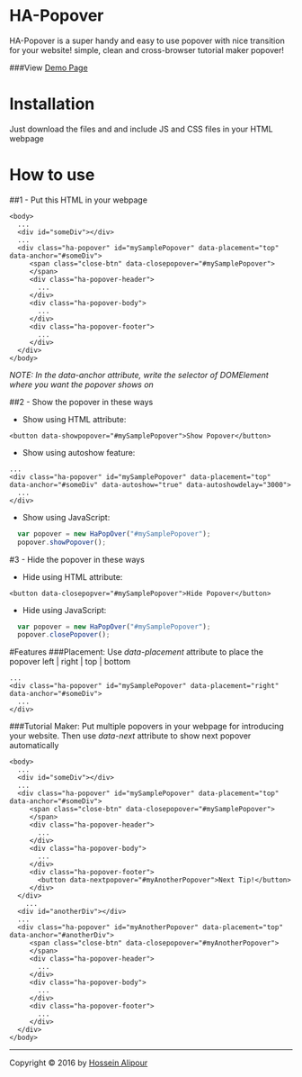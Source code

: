 # HA-Popover
HA-Popover is a super handy and easy to use popover with nice transition for your website! simple, clean and cross-browser tutorial maker popover!

###View [Demo Page](http://demos.hosseinalipour.ir/ha-popover)

# Installation
Just download the files and and include JS and CSS files in your HTML webpage


# How to use

##1 - Put this HTML in your webpage

```
<body>
  ...
  <div id="someDiv"></div>
  ...
  <div class="ha-popover" id="mySamplePopover" data-placement="top" data-anchor="#someDiv">
     <span class="close-btn" data-closepopover="#mySamplePopover">
     </span>
     <div class="ha-popover-header">
       ...
     </div>
     <div class="ha-popover-body">
       ...
     </div>
     <div class="ha-popover-footer">
       ...
     </div>
  </div>
</body>
```
*NOTE: In the data-anchor attribute, write the selector of DOMElement where you want the popover shows on*

##2 - Show the popover in these ways

  - Show using HTML attribute:
  ```
  <button data-showpopover="#mySamplePopover">Show Popover</button>
  ```
  
  
  - Show using autoshow feature:
  ```
  ...
  <div class="ha-popover" id="mySamplePopover" data-placement="top" data-anchor="#someDiv" data-autoshow="true" data-autoshowdelay="3000">
    ...
  </div>
  ```
  
  - Show using JavaScript:
  ```javascript
    var popover = new HaPopOver("#mySamplePopover");
    popover.showPopover();
  ```

#3 - Hide the popover in these ways

  - Hide using HTML attribute:
  ```
  <button data-closepopver="#mySamplePopover">Hide Popover</button>
  ```
  - Hide using JavaScript:
  ```javascript
    var popover = new HaPopOver("#mySamplePopover");
    popover.closePopover();
  ```
  
#Features
###Placement:
Use *data-placement* attribute to place the popover left | right | top | bottom
  ```
  ...
  <div class="ha-popover" id="mySamplePopover" data-placement="right" data-anchor="#someDiv">
    ...
  </div>
  ```
  
###Tutorial Maker:
Put multiple popovers in your webpage for introducing your website. Then use *data-next* attribute to show next popover automatically

```
<body>
  ...
  <div id="someDiv"></div>
  ...
  <div class="ha-popover" id="mySamplePopover" data-placement="top" data-anchor="#someDiv">
     <span class="close-btn" data-closepopover="#mySamplePopover">
     </span>
     <div class="ha-popover-header">
       ...
     </div>
     <div class="ha-popover-body">
       ...
     </div>
     <div class="ha-popover-footer">
       <button data-nextpopover="#myAnotherPopover">Next Tip!</button>
     </div>
  </div>
    ...
  <div id="anotherDiv"></div>
  ...
  <div class="ha-popover" id="myAnotherPopover" data-placement="top" data-anchor="#anotherDiv">
     <span class="close-btn" data-closepopover="#myAnotherPopover">
     </span>
     <div class="ha-popover-header">
       ...
     </div>
     <div class="ha-popover-body">
       ...
     </div>
     <div class="ha-popover-footer">
       ...
     </div>
  </div>
</body>
```

***
Copyright © 2016 by [Hossein Alipour](http://hosseinalipour.ir)
